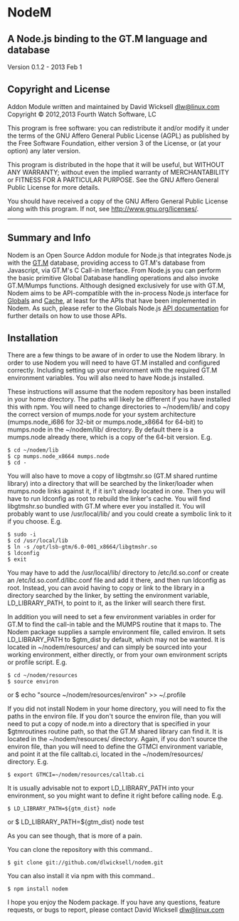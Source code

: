 # NodeM #

## A Node.js binding to the GT.M language and database ##

Version 0.1.2 - 2013 Feb 1

## Copyright and License ##

Addon Module written and maintained by David Wicksell <dlw@linux.com>  
Copyright © 2012,2013 Fourth Watch Software, LC

This program is free software: you can redistribute it and/or modify
it under the terms of the GNU Affero General Public License (AGPL)
as published by the Free Software Foundation, either version 3 of
the License, or (at your option) any later version.

This program is distributed in the hope that it will be useful,
but WITHOUT ANY WARRANTY; without even the implied warranty of
MERCHANTABILITY or FITNESS FOR A PARTICULAR PURPOSE. See the
GNU Affero General Public License for more details.

You should have received a copy of the GNU Affero General Public License
along with this program. If not, see <http://www.gnu.org/licenses/>.

***

## Summary and Info ##

Nodem is an Open Source Addon module for Node.js that integrates Node.js
with the [GT.M][] database, providing access to GT.M's database from
Javascript, via GT.M's C Call-in Interface. From Node.js you can perform
the basic primitive Global Database handling operations and also invoke
GT.M/Mumps functions. Although designed exclusively for use with GT.M,
Nodem aims to be API-compatible with the in-process Node.js interface for
[Globals][] and [Cache][], at least for the APIs that have been
implemented in Nodem. As such, please refer to the Globals Node.js [API
documentation][Documentation] for further details on how to use those
APIs.

## Installation ##

There are a few things to be aware of in order to use the Nodem library.
In order to use Nodem you will need to have GT.M installed and configured
correctly. Including setting up your environment with the required GT.M
environment variables. You will also need to have Node.js installed.

These instructions will assume that the nodem repository has been
installed in your home directory. The paths will likely be different if
you have installed this with npm. You will need to change directories to
~/nodem/lib/ and copy the correct version of mumps.node for your system
architecture (mumps.node_i686 for 32-bit or mumps.node_x8664 for 64-bit)
to mumps.node in the ~/nodem/lib/ directory. By default there is a
mumps.node already there, which is a copy of the 64-bit version. E.g.

    $ cd ~/nodem/lib
    $ cp mumps.node_x8664 mumps.node
    $ cd -

You will also have to move a copy of libgtmshr.so (GT.M shared runtime
library) into a directory that will be searched by the linker/loader when
mumps.node links against it, if it isn't already located in one. Then you
will have to run ldconfig as root to rebuild the linker's cache. You will
find libgtmshr.so bundled with GT.M where ever you installed it. You will
probably want to use /usr/local/lib/ and you could create a symbolic link
to it if you choose. E.g.

    $ sudo -i
    $ cd /usr/local/lib
    $ ln -s /opt/lsb-gtm/6.0-001_x8664/libgtmshr.so
    $ ldconfig
    $ exit

You may have to add the /usr/local/lib/ directory to /etc/ld.so.conf or
create an /etc/ld.so.conf.d/libc.conf file and add it there, and then run
ldconfig as root. Instead, you can avoid having to copy or link to the
library in a directory searched by the linker, by setting the environment
variable, LD_LIBRARY_PATH, to point to it, as the linker will search there
first.

In addition you will need to set a few environment variables in order for
GT.M to find the call-in table and the MUMPS routine that it maps to. The
Nodem package supplies a sample environment file, called environ. It sets
LD_LIBRARY_PATH to $gtm_dist by default, which may not be wanted. It is
located in ~/nodem/resources/ and can simply be sourced into your working
environment, either directly, or from your own environment scripts or
profile script. E.g.

    $ cd ~/nodem/resources
    $ source environ
or
    $ echo "source ~/nodem/resources/environ" >> ~/.profile

If you did not install Nodem in your home directory, you will need to fix
the paths in the environ file. If you don't source the environ file, than
you will need to put a copy of node.m into a directory that is specified
in your $gtmroutines routine path, so that the GT.M shared library can
find it. It is located in the ~/nodem/resources/ directory. Again, if you
don't source the environ file, than you will need to define the GTMCI
environment variable, and point it at the file calltab.ci, located in the
~/nodem/resources/ directory. E.g.

    $ export GTMCI=~/nodem/resources/calltab.ci

It is usually advisable not to export LD_LIBRARY_PATH into your
environment, so you might want to define it right before calling node.
E.g.

    $ LD_LIBRARY_PATH=${gtm_dist} node 
or
    $ LD_LIBRARY_PATH=${gtm_dist} node test

As you can see though, that is more of a pain.

You can clone the repository with this command..

    $ git clone git://github.com/dlwicksell/nodem.git

You can also install it via npm with this command..

    $ npm install nodem

I hope you enjoy the Nodem package. If you have any questions, feature
requests, or bugs to report, please contact David Wicksell <dlw@linux.com>

[GT.M]: http://sourceforge.net/projects/fis-gtm/
[Globals]: http://globalsdb.org/
[Cache]: http://www.intersystems.com/cache/
[Documentation]: http://globalsdb.org/api-nodejs/Node.js%20Interface%20-%20User%20Guide%20-%20e1.5%20-%20v2012.2.0.580.x.pdf
